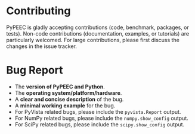 # Contributing

PyPEEC is gladly accepting contributions (code, benchmark, packages, or tests).
Non-code contributions (documentation, examples, or tutorials) are particularly welcomed.
For large contributions, please first discuss the changes in the issue tracker.

# Bug Report

* The **version of PyPEEC and Python**.
* The **operating system/platform/hardware**.
* A **clear and concise description** of the bug.
* A **minimal working example** for the bug.
* For PyVista related bugs, please include the `pyvista.Report` output.
* For NumPy related bugs, please include the `numpy.show_config` output.
* For SciPy related bugs, please include the `scipy.show_config` output.
